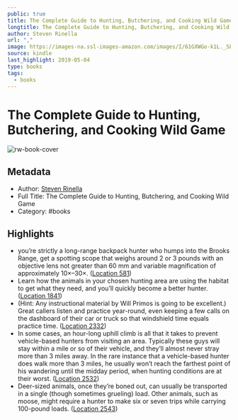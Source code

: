 ```yaml
---
public: true
title: The Complete Guide to Hunting, Butchering, and Cooking Wild Game
longtitle: The Complete Guide to Hunting, Butchering, and Cooking Wild Game
author: Steven Rinella
url: ","
image: https://images-na.ssl-images-amazon.com/images/I/61GXWGo-k1L._SL200_.jpg
source: kindle
last_highlight: 2019-05-04
type: books
tags:
  - books
---
```

# The Complete Guide to Hunting, Butchering, and Cooking Wild Game

![rw-book-cover](https://images-na.ssl-images-amazon.com/images/I/61GXWGo-k1L._SL200_.jpg)

## Metadata
- Author: [Steven Rinella](Steven%20Rinella.md)
- Full Title: The Complete Guide to Hunting, Butchering, and Cooking Wild Game
- Category: #books

## Highlights
- you’re strictly a long-range backpack hunter who humps into the Brooks Range, get a spotting scope that weighs around 2 or 3 pounds with an objective lens not greater than 60 mm and variable magnification of approximately 10×–30×. ([Location 581](https://readwise.io/to_kindle?action=open&asin=B00Q1IFKOG&location=581))
- Learn how the animals in your chosen hunting area are using the habitat to get what they need, and you’ll quickly become a better hunter. ([Location 1841](https://readwise.io/to_kindle?action=open&asin=B00Q1IFKOG&location=1841))
- (Hint: Any instructional material by Will Primos is going to be excellent.) Great callers listen and practice year-round, even keeping a few calls on the dashboard of their car or truck so that windshield time equals practice time. ([Location 2332](https://readwise.io/to_kindle?action=open&asin=B00Q1IFKOG&location=2332))
- In some cases, an hour-long uphill climb is all that it takes to prevent vehicle-based hunters from visiting an area. Typically these guys will stay within a mile or so of their vehicle, and they’ll almost never stray more than 3 miles away. In the rare instance that a vehicle-based hunter does walk more than 3 miles, he usually won’t reach the farthest point of his wandering until the midday period, when hunting conditions are at their worst. ([Location 2532](https://readwise.io/to_kindle?action=open&asin=B00Q1IFKOG&location=2532))
- Deer-sized animals, once they’re boned out, can usually be transported in a single (though sometimes grueling) load. Other animals, such as moose, might require a hunter to make six or seven trips while carrying 100-pound loads. ([Location 2543](https://readwise.io/to_kindle?action=open&asin=B00Q1IFKOG&location=2543))
